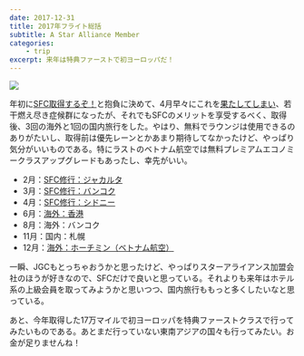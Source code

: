 ```yaml
---
date: 2017-12-31
title: 2017年フライト総括
subtitle: A Star Alliance Member 
categories: 
    - trip
excerpt: 来年は特典ファーストで初ヨーロッパだ！
---
```


![](/mol/images/2017/1231-00.png)

年初に[SFC取得するぞ！](/mol/log/new-years-resolutions-2017/)と抱負に決めて、4月早々にこれを[果たしてしまい](/mol/log/2017-sfc-outro/)、若干燃え尽き症候群になったが、それでもSFCのメリットを享受するべく、取得後、3回の海外と1回の国内旅行をした。やはり、無料でラウンジは使用できるのありがたいし、取得前は優先レーンとかあまり期待してなかったけど、やっぱり気分がいいものである。特にラストのベトナム航空では無料プレミアムエコノミークラスアップグレードもあったし、幸先がいい。

- 2月：[SFC修行：ジャカルタ](/mol/log/2017-sfc-jakarta/)
- 3月：[SFC修行：バンコク](/mol/log/2017-sfc-bangkok/)
- 4月：[SFC修行：シドニー](/mol/log/2017-sfc-sydney/)
- 6月：[海外：香港](/mol/log/2017-sfc-hongkong/)
- 8月：海外：バンコク
- 11月：国内：札幌
- 12月：[海外：ホーチミン（ベトナム航空）](/mol/log/vietnam-2017/)

一瞬、JGCもとっちゃおうかと思ったけど、やっぱりスターアライアンス加盟会社のほうが好きなので、SFCだけで良いと思っている。それよりも来年はホテル系の上級会員を取ってみようかと思いつつ、国内旅行ももっと多くしたいなと思っている。

あと、今年取得した17万マイルで初ヨーロッパを特典ファーストクラスで行ってみたいものである。あとまだ行っていない東南アジアの国々も行ってみたい。お金が足りませんね！